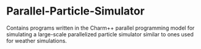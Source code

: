 # Parallel-Particle-Simulator
Contains programs written in the Charm++ parallel programming model for simulating a large-scale parallelized particle simulator similar to ones used for weather simulations.

